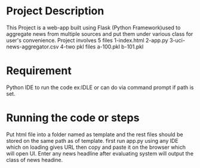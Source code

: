 # Project Description
This Project is a web-app built using Flask (Python Framework)used to aggregate news from multiple sources and put them under various class for user's convenience.
Project involves 5 files 
1-index.html
2-app.py
3-uci-news-aggregator.csv
4-two pkl files a-100.pkl b-101.pkl
# Requirement
Python IDE to run the code ex:IDLE or can do via command prompt if path is set.
# Running the code or steps
Put html file into a folder named as template and the rest files should be stored on the same path as of template.
first run app.py using any IDE which on loading gives URL then copy and paste it on the browser which will open UI.
Enter any news headline after evaluating system will output the class of news headine.
